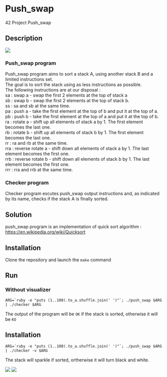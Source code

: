 # Push_swap
42 Project Push_swap

## Description
<img src="https://github.com/rkirszba/Push_swap/blob/master/media/Quick_sort.gif">

### Push_swap program
Push_swap program aims to sort a stack A, using another stack B and a limited instructions set. <br />
The goal is to sort the stack using as less instructions as possible. <br />
The following instructions are at our disposal : <br />
sa : swap a - swap the first 2 elements at the top of stack a <br />
sb : swap b - swap the first 2 elements at the top of stack b. <br />
ss : sa and sb at the same time. <br/>
pa : push a - take the first element at the top of b and put it at the top of a. <br />
pb : push b - take the first element at the top of a and put it at the top of b. <br />
ra : rotate a - shift up all elements of stack a by 1. The first element becomes the last one. <br />
rb : rotate b - shift up all elements of stack b by 1. The first element becomes the last one. <br />
rr : ra and rb at the same time. <br/>
rra : reverse rotate a - shift down all elements of stack a by 1. The last element becomes the first one. <br/>
rrb : reverse rotate b - shift down all elements of stack b by 1. The last element becomes the first one. <br />
rrr : rra and rrb at the same time.

### Checker program

Checker program excutes push_swap output instructions and, as indicated by its name, checks if the stack A is finally sorted.

## Solution

push_swap program is an implementation of quick sort algorithm : https://en.wikipedia.org/wiki/Quicksort

## Installation

Clone the repository and launch the ```make``` command 

## Run

### Without visualizer

```ARG=`ruby -e "puts (1..100).to_a.shuffle.join(' ')"`; ./push_swap $ARG | ./checker $ARG```

The output of the program will be ```OK``` if the stack is sorted, otherwise it will be ```KO```

## Installation

```ARG=`ruby -e "puts (1..100).to_a.shuffle.join(' ')"`; ./push_swap $ARG | ./checker -v $ARG```

The stack will sparkle if sorted, ortherwise it will turn black and white.

<img src="https://github.com/rkirszba/Push_swap/blob/master/media/Quick_sort.gif">

<img src="https://github.com/rkirszba/Push_swap/blob/master/media/Errors.gif">



